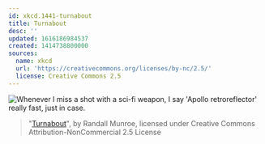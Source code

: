 ```yaml
---
id: xkcd.1441-turnabout
title: Turnabout
desc: ''
updated: 1616186984537
created: 1414738800000
sources:
  name: xkcd
  url: 'https://creativecommons.org/licenses/by-nc/2.5/'
  license: Creative Commons 2.5
---
```

![Whenever I miss a shot with a sci-fi weapon, I say 'Apollo retroreflector' really fast, just in case.](https://imgs.xkcd.com/comics/turnabout.png)
> "[Turnabout](https://xkcd.com/1441/)", by Randall Munroe, licensed under Creative Commons Attribution-NonCommercial 2.5 License
